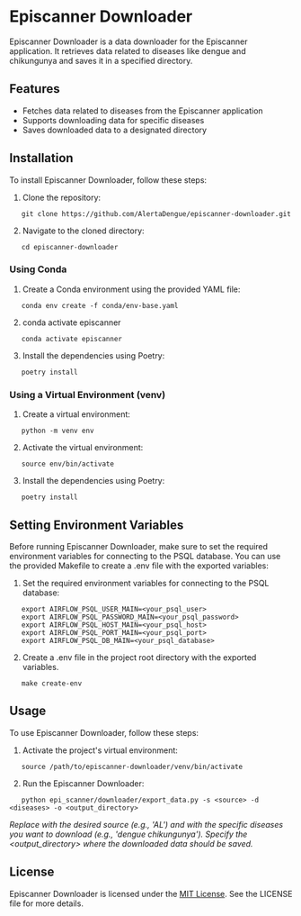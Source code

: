 # Episcanner Downloader

Episcanner Downloader is a data downloader for the Episcanner application. It retrieves data related to diseases like dengue and chikungunya and saves it in a specified directory.

## Features

- Fetches data related to diseases from the Episcanner application
- Supports downloading data for specific diseases
- Saves downloaded data to a designated directory

## Installation

To install Episcanner Downloader, follow these steps:

1. Clone the repository:
```shell
   git clone https://github.com/AlertaDengue/episcanner-downloader.git
``` 
2. Navigate to the cloned directory:
```shell
   cd episcanner-downloader
``` 
### Using Conda

1. Create a Conda environment using the provided YAML file:

```shell
   conda env create -f conda/env-base.yaml
``` 
2. conda activate episcanner
```shell
   conda activate episcanner
``` 
3. Install the dependencies using Poetry:
```shell
   poetry install
``` 
### Using a Virtual Environment (venv)
1. Create a virtual environment:
```shell
   python -m venv env
```
2. Activate the virtual environment:
```shell
   source env/bin/activate
```
3. Install the dependencies using Poetry:
```shell
   poetry install
``` 
## Setting Environment Variables
Before running Episcanner Downloader, make sure to set the required environment variables for connecting to the PSQL database. You can use the provided Makefile to create a .env file with the exported variables:
1. Set the required environment variables for connecting to the PSQL database:
```shell
   export AIRFLOW_PSQL_USER_MAIN=<your_psql_user>
   export AIRFLOW_PSQL_PASSWORD_MAIN=<your_psql_password>
   export AIRFLOW_PSQL_HOST_MAIN=<your_psql_host>
   export AIRFLOW_PSQL_PORT_MAIN=<your_psql_port>
   export AIRFLOW_PSQL_DB_MAIN=<your_psql_database>
```

2. Create a .env file in the project root directory with the exported variables.
```shell
   make create-env
```
## Usage
To use Episcanner Downloader, follow these steps:

1. Activate the project's virtual environment:
```shell
   source /path/to/episcanner-downloader/venv/bin/activate
``` 
2. Run the Episcanner Downloader:
```shell
   python epi_scanner/downloader/export_data.py -s <source> -d <diseases> -o <output_directory>
``` 
*Replace <source> with the desired source (e.g., 'AL') and <diseases> with the specific diseases you want to download (e.g., 'dengue chikungunya'). Specify the <output_directory> where the downloaded data should be saved.*

## License
Episcanner Downloader is licensed under the [MIT License](https://github.com/AlertaDengue/episcanner-downloader/blob/main/LICENSE). See the LICENSE file for more details.

